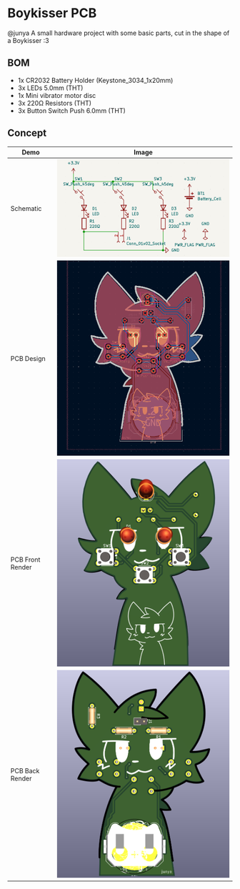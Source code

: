 # Boykisser PCB

@junya
A small hardware project with some basic parts, cut in the shape of a Boykisser :3

## BOM

- 1x CR2032 Battery Holder (Keystone_3034_1x20mm)
- 3x LEDs 5.0mm (THT)
- 1x Mini vibrator motor disc
- 3x 220Ω Resistors (THT)
- 3x Button Switch Push 6.0mm (THT)

## Concept

| Demo             |                    Image                     |
|------------------|:--------------------------------------------:|
| Schematic        |      ![Schematic](./demo/schematic.png)      |
| PCB Design       |        ![PCB Design](./demo/pcb.png)         |
| PCB Front Render | ![PCB Front Render](./demo/3d_pcb_front.png) |
| PCB Back Render  |  ![PCB Back Render](./demo/3d_pcb_back.png)  |
